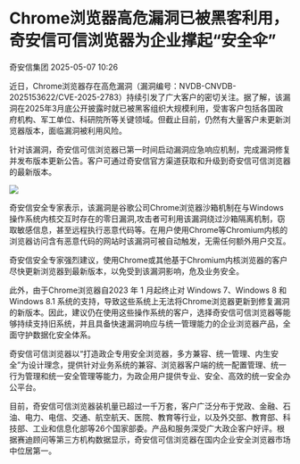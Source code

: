 #  Chrome浏览器高危漏洞已被黑客利用，奇安信可信浏览器为企业撑起“安全伞”   
 奇安信集团   2025-05-07 10:26  
  
近日，Chrome浏览器存在高危漏洞（漏洞编号：NVDB-CNVDB-2025153622/CVE-2025-2783）持续引发了广大客户的密切关注。据了解，该漏洞在2025年3月底公开披露时就已被黑客组织大规模利用，受害客户包括各国政府机构、军工单位、科研院所等关键领域。但截止目前，仍然有大量客户未更新浏览器版本，面临漏洞被利用风险。  
  
针对该漏洞，奇安信可信浏览器已第一时间启动漏洞应急响应机制，完成漏洞修复并发布版本更新公告。客户可通过奇安信官方渠道获取和升级到奇安信可信浏览器的最新版本。  
  
![](https://mmbiz.qpic.cn/mmbiz_jpg/G3LNmiaOGjarOnNsTXYY5tAECReEmKT8K6J2ichWyWjxlMWAdagSX8lWs9r2eGmadj0LebuZH07elfRopJibzK0pA/640?from=appmsg "")  
  
奇安信安全专家表示，该漏洞是谷歌公司Chrome浏览器沙箱机制在与Windows操作系统内核交互时存在的零日漏洞,攻击者可利用该漏洞绕过沙箱隔离机制，窃取敏感信息，甚至远程执行恶意代码等。在用户使用Chrome等Chromium内核的浏览器访问含有恶意代码的网站时该漏洞可被自动触发，无需任何额外用户交互。  
  
奇安信安全专家强烈建议，使用Chrome或其他基于Chromium内核浏览器的客户尽快更新浏览器到最新版本，以免受到该漏洞影响，危及业务安全。  
  
此外，由于Chrome浏览器自2023 年 1 月起终止对 Windows 7、Windows 8 和 Windows 8.1 系统的支持，导致这些系统上无法将Chrome浏览器更新到修复漏洞的新版本。因此，建议仍在使用这些操作系统的客户，选择奇安信可信浏览器等能够持续支持旧系统，并且具备快速漏洞响应与统一管理能力的企业浏览器产品，全面守护数据化安全体系。  
  
奇安信可信浏览器以“打造政企专用安全浏览器，多方兼容、统一管理、内生安全”为设计理念，提供针对业务系统的兼容、浏览器客户端的统一配置管理、统一行为管理和统一安全管理等能力，为政企用户提供专业、安全、高效的统一安全办公平台。  
  
目前，奇安信可信浏览器装机量已超过一千万套，客户广泛分布于党政、金融、石油、电力、电信、交通、航空航天、医院、教育等行业，以及外交部、教育部、科技部、工业和信息化部等26个国家部委。产品和服务深受广大政企客户好评。根据赛迪顾问等第三方机构数据显示，奇安信可信浏览器在国内企业安全浏览器市场中位居第一。  
  
